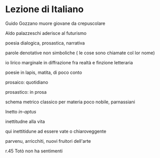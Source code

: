# Lezione di Italiano


Guido Gozzano muore giovane da crepuscolare


Aldo palazzeschi aderisce al futurismo

poesia dialogica, prosastica, narrativa

parole denotative non simboliche ( le cose sono chiamate col lor nome)

io lirico marginale in diffrazione fra realtà e finzione letteraria

poesie in lapis, matita, di poco conto


prosaico: quotidiano

prosastico: in prosa

schema metrico classico per materia poco nobile, parnassiani


Inetto _in-aptus_

inettitudne alla vita


qui inettitidune ad essere vate o chiaroveggente


parvenu, arricchiti, nuovi fruitori dell'arte

r.45  Totò non ha sentimenti
<!--stackedit_data:
eyJoaXN0b3J5IjpbMTA5MzU4OTc5MSwtNzUwNDk2MDExLDk5ND
YzNTczLC0yNzA5ODMyMDRdfQ==
-->